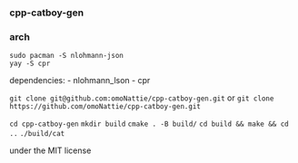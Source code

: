 ### cpp-catboy-gen

### arch
    sudo pacman -S nlohmann-json
    yay -S cpr

dependencies:
    - nlohmann_lson
    - cpr

```git clone git@github.com:omoNattie/cpp-catboy-gen.git``` 
or
```git clone https://github.com/omoNattie/cpp-catboy-gen.git```

```cd cpp-catboy-gen```
```mkdir build```
```cmake . -B build/```
```cd build && make && cd ..```
```./build/cat```


under the MIT license